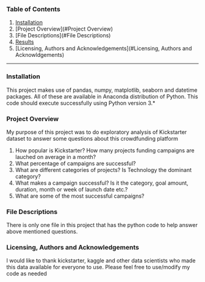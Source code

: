### Table of Contents

 1. [Installation](#Installation)
 2. [Project Overview](#Project Overview)
 3. [File Descriptions](#File Descriptions)
 4. [Results](#Results)
 5. [Licensing, Authors and Acknowledgements](#Licensing, Authors and Acknowldgements)
- - -
### Installation

This project makes use of pandas, numpy, matplotlib, seaborn and datetime packages. All of these are available in Anaconda distribution of Python. This code should execute successfully using Python version 3.*

### Project Overview

My purpose of this project was to do exploratory analysis of Kickstarter dataset to answer some questions about this crowdfunding platform
 1. How popular is Kickstarter? How many projects funding campaigns are lauched on average in a month?
 2. What percentage of campaigns are successful?
 3. What are different categories of projects? Is Technology the dominant category?
 4. What makes a campaign successful? Is it the category, goal amount, duration, month or week of launch date etc.?
 5. What are some of the most successful campaigns?
 
### File Descriptions

There is only one file in this project that has the python code to help answer above mentioned questions. 

### Licensing, Authors and Acknowledgements

I would like to thank kickstarter, kaggle  and other data scientists who made this data available for everyone to use. Please feel free to use/modify my code as needed 
